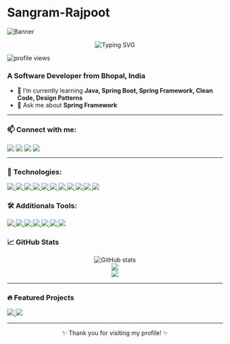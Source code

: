 # Sangram-Rajpoot
![Banner](https://capsule-render.vercel.app/api?type=waving&color=0aa0a0&height=150&section=header)

<p align="center">
  <img src="https://readme-typing-svg.demolab.com?font=Fira+Code&size=24&duration=3000&pause=1000&color=00FFFF&center=true&vCenter=true&width=600&lines=%3CWelcome+!+%2F+%3E;%3CHello+World!+I'm+Sangram%2F%3E;%3C+I'm+from+Bhopal.MP.India%2F+%3E" alt="Typing SVG" />
</p>


<p align="left">
  <img src="https://komarev.com/ghpvc/?username=sangramrajpoot&label=PROFILE+VIEWS&style=flat-square&color=0e75b6" alt="profile views" />
</p>

### A Software Developer from Bhopal, India

- 🌱 I’m currently learning **Java, Spring Boot, Spring Framework, Clean Code, Design Patterns**
- 💬 Ask me about **Spring Framework**


---

### 📫 Connect with me:

<p align="left">
  <a href="https://www.linkedin.com/in/sangram-rajpoot-b9b9b9264/" target="blank"><img align="center" src="https://img.shields.io/badge/LinkedIn-0A66C2?style=for-the-badge&logo=linkedin&logoColor=white" /></a>
  <a href="mailto:rajputsanju2622@gmail.com"><img align="center" src="https://img.shields.io/badge/Gmail-EA4335?style=for-the-badge&logo=gmail&logoColor=white" /></a>
  <a href="https://github.com/sangramrajppot1120"><img align="center" src="https://img.shields.io/badge/GitHub-181717?style=for-the-badge&logo=github&logoColor=white" /></a>
  <a href="https://sangramrajppot1120.github.io/Portfolio/"><img align="center" src="https://img.shields.io/badge/Portfolio-000000?style=for-the-badge&logo=vercel&logoColor=white" /></a>

</p>

---
### 🧰 Technologies:

<p align="left">

  <a href="https://www.java.com/">
    <img src="https://img.shields.io/badge/Java-007396?style=for-the-badge&logo=java&logoColor=white" />
  </a>

  <a href="https://www.geeksforgeeks.org/introduction-to-advanced-java/">
    <img src="https://img.shields.io/badge/Advanced%20Java-ff8c00?style=for-the-badge&logo=java&logoColor=white" />
  </a>

  <a href="https://spring.io/projects/spring-framework">
    <img src="https://img.shields.io/badge/Spring-6DB33F?style=for-the-badge&logo=spring&logoColor=white" />
  </a>

  <a href="https://spring.io/projects/spring-boot">
    <img src="https://img.shields.io/badge/Spring%20Boot-6DB33F?style=for-the-badge&logo=spring-boot&logoColor=white" />
  </a>

  <a href="https://spring.io/projects/spring-framework">
    <img src="https://img.shields.io/badge/Spring%20Framework-6DB33F?style=for-the-badge&logo=spring&logoColor=white" />
  </a>

  <a href="https://developer.mozilla.org/en-US/docs/Web/HTML">
    <img src="https://img.shields.io/badge/HTML5-E34F26?style=for-the-badge&logo=html5&logoColor=white" />
  </a>

  <a href="https://tailwindcss.com/">
  <img src="https://img.shields.io/badge/Tailwind%20CSS-38B2AC?style=for-the-badge&logo=tailwind-css&logoColor=white" />
</a>


  <a href="https://developer.mozilla.org/en-US/docs/Web/JavaScript">
    <img src="https://img.shields.io/badge/JavaScript-F7DF1E?style=for-the-badge&logo=javascript&logoColor=black" />
  </a>

  <a href="https://getbootstrap.com/">
    <img src="https://img.shields.io/badge/Bootstrap-7952B3?style=for-the-badge&logo=bootstrap&logoColor=white" />
  </a>

  <a href="https://www.mysql.com/">
    <img src="https://img.shields.io/badge/MySQL-4479A1?style=for-the-badge&logo=mysql&logoColor=white" />
  </a>

  <a href="https://www.oracle.com/database/">
    <img src="https://img.shields.io/badge/Oracle%20Database-F80000?style=for-the-badge&logo=oracle&logoColor=white" />
  </a>

</p>

### 🛠️ Additionals Tools:

<p align="left">

  <a href="https://code.visualstudio.com/">
    <img src="https://img.shields.io/badge/VS%20Code-007ACC?style=for-the-badge&logo=visual-studio-code&logoColor=white" />
  </a>

  <a href="https://spring.io/tools">
    <img src="https://img.shields.io/badge/Spring%20Tool%20Suite-6DB33F?style=for-the-badge&logo=spring&logoColor=white" />
  </a>

  <a href="https://www.jetbrains.com/idea/">
    <img src="https://img.shields.io/badge/IntelliJ%20IDEA-000000?style=for-the-badge&logo=intellij-idea&logoColor=white" />
  </a>

  <a href="https://git-scm.com/downloads">
    <img src="https://img.shields.io/badge/Git%20Bash-F05032?style=for-the-badge&logo=git&logoColor=white" />
  </a>

  <a href="https://github.com/">
    <img src="https://img.shields.io/badge/GitHub-181717?style=for-the-badge&logo=github&logoColor=white" />
  </a>

  <a href="https://netbeans.apache.org/">
    <img src="https://img.shields.io/badge/NetBeans-1B6AC6?style=for-the-badge&logo=apachenetbeanside&logoColor=white" />
  </a>

  <a href="https://www.netlify.com/">
    <img src="https://img.shields.io/badge/Netlify-00C7B7?style=for-the-badge&logo=netlify&logoColor=white" />
  </a>

</p>


### 📈 GitHub Stats

<p align="center">
  <img src="https://github-readme-stats.vercel.app/api?username=sangramrajpoot&show_icons=true&theme=radical" alt="GitHub stats" />
  <br />
  <img src="https://github-readme-streak-stats.herokuapp.com?user=sangramrajpoot&theme=radical&hide_border=false" />
  <br />
  <img src="https://github-readme-stats.vercel.app/api/top-langs/?username=sangramrajpoot&layout=compact&theme=radical" />
</p>

---

### 🔥 Featured Projects

<a href="https://github.com/sangramrajpoot/portfolio-website">
  <img src="https://github-readme-stats.vercel.app/api/pin/?username=sangramrajpoot&repo=portfolio-website&theme=radical" />
</a>

<a href="https://github.com/sangramrajpoot/gym-website">
  <img src="https://github-readme-stats.vercel.app/api/pin/?username=sangramrajpoot&repo=gym-website&theme=radical" />
</a>

---

<p align="center">✨ Thank you for visiting my profile! ✨</p>
